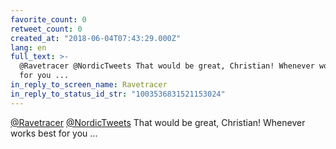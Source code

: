 ```yaml
---
favorite_count: 0
retweet_count: 0
created_at: "2018-06-04T07:43:29.000Z"
lang: en
full_text: >-
  @Ravetracer @NordicTweets That would be great, Christian! Whenever works best
  for you ...
in_reply_to_screen_name: Ravetracer
in_reply_to_status_id_str: "1003536831521153024"
---
```


[@Ravetracer](https://twitter.com/Ravetracer)
[@NordicTweets](https://twitter.com/NordicTweets) That would be great,
Christian! Whenever works best for you ...
